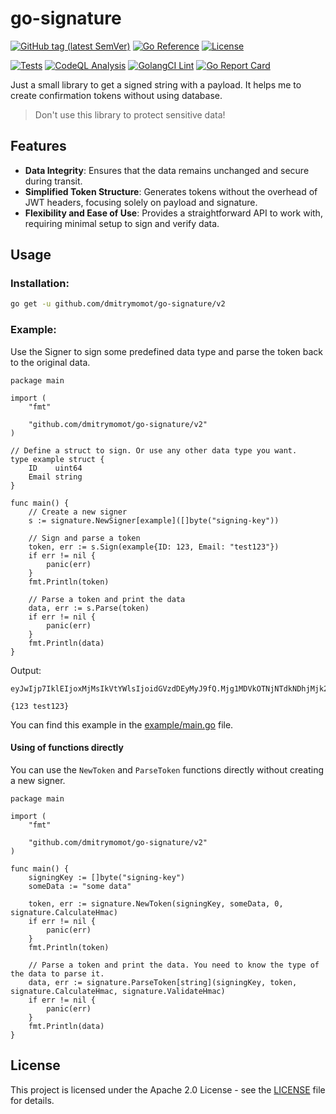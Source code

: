 # go-signature

[![GitHub tag (latest SemVer)](https://img.shields.io/github/tag/dmitrymomot/go-signature)](https://github.com/dmitrymomot/go-signature)
[![Go Reference](https://pkg.go.dev/badge/github.com/dmitrymomot/go-signature/v2.svg)](https://pkg.go.dev/github.com/dmitrymomot/go-signature/v2)
[![License](https://img.shields.io/github/license/dmitrymomot/go-signature)](https://github.com/dmitrymomot/go-signature/blob/main/LICENSE)

[![Tests](https://github.com/dmitrymomot/go-signature/actions/workflows/tests.yml/badge.svg)](https://github.com/dmitrymomot/go-signature/actions/workflows/tests.yml)
[![CodeQL Analysis](https://github.com/dmitrymomot/go-signature/actions/workflows/codeql-analysis.yml/badge.svg)](https://github.com/dmitrymomot/go-signature/actions/workflows/codeql-analysis.yml)
[![GolangCI Lint](https://github.com/dmitrymomot/go-signature/actions/workflows/golangci-lint.yml/badge.svg)](https://github.com/dmitrymomot/go-signature/actions/workflows/golangci-lint.yml)
[![Go Report Card](https://goreportcard.com/badge/github.com/dmitrymomot/go-signature/v2)](https://goreportcard.com/report/github.com/dmitrymomot/go-signature/v2)

Just a small library to get a signed string with a payload.
It helps me to create confirmation tokens without using database.
> Don't use this library to protect sensitive data!

## Features

- **Data Integrity**: Ensures that the data remains unchanged and secure during transit.
- **Simplified Token Structure**: Generates tokens without the overhead of JWT headers, focusing solely on payload and signature.
- **Flexibility and Ease of Use**: Provides a straightforward API to work with, requiring minimal setup to sign and verify data.

## Usage

### Installation:

```bash
go get -u github.com/dmitrymomot/go-signature/v2
```

### Example:

Use the Signer  to sign some predefined data type and parse the token back to the original data.

```golang
package main

import (
	"fmt"

	"github.com/dmitrymomot/go-signature/v2"
)

// Define a struct to sign. Or use any other data type you want.
type example struct {
	ID    uint64
	Email string
}

func main() {
	// Create a new signer
	s := signature.NewSigner[example]([]byte("signing-key"))

	// Sign and parse a token
	token, err := s.Sign(example{ID: 123, Email: "test123"})
	if err != nil {
		panic(err)
	}
	fmt.Println(token)

	// Parse a token and print the data
	data, err := s.Parse(token)
	if err != nil {
		panic(err)
	}
	fmt.Println(data)
}
```

Output:

```shell
eyJwIjp7IklEIjoxMjMsIkVtYWlsIjoidGVzdDEyMyJ9fQ.Mjg1MDVkOTNjNTdkNDhjMjk2NWQxOWZhNGY3ZDU2ZjQ3NWFlNWUxYw

{123 test123}
```

You can find this example in the [example/main.go](example/main.go) file.

#### Using of functions directly

You can use the `NewToken` and `ParseToken` functions directly without creating a new signer.

```golang
package main

import (
    "fmt"

    "github.com/dmitrymomot/go-signature/v2"
)

func main() {
    signingKey := []byte("signing-key")
    someData := "some data"

    token, err := signature.NewToken(signingKey, someData, 0, signature.CalculateHmac)
    if err != nil {
        panic(err)
    }
    fmt.Println(token)

    // Parse a token and print the data. You need to know the type of the data to parse it.
    data, err := signature.ParseToken[string](signingKey, token, signature.CalculateHmac, signature.ValidateHmac)
    if err != nil {
        panic(err)
    }
    fmt.Println(data)
}
```

## License

This project is licensed under the Apache 2.0 License - see the [LICENSE](LICENSE) file for details.
